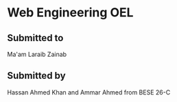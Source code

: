 # Web Engineering OEL

## Submitted to
Ma'am Laraib Zainab

## Submitted by
Hassan Ahmed Khan and
Ammar Ahmed from BESE 26-C
